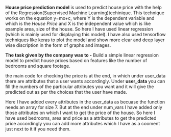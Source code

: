 **House price prediction model** is used to predict house price with the help of the Regression(Supervised Machine Learning)techinique. This technique works on the equation y=mx+c, where Y is the dependent variable and which is the *House Price* and X is the independent value which is like example area, size of the house. 
So here I have used linear regression (which is mainly used for displaying this model). I have also used tensorflow techniques like keras to plot the  model and show more clear and deep layer wise discription in the form of graphs and images.

**The task given by the company was to -** 
Build a simple linear regression model to predict house prices based on features like the number of bedrooms and square footage.

the main code for checking the price is at the end, in which under user_data there are attributes that a user wants accordingly. 
Under **user_data** you can fill the numbers of the particular attributes you want and it will give the predicted out as per the choices that the user have made.

Here I have added every attributes in the user_data as becuase the function needs an array for size 7.
But at the end under num_vars I have added only those attributes on which I want to get the price of the house. 
So here I have used bedrooms, area and price as a attributes to get the predicted price accordingly you can add more attributes which I have as a cooment just next to it if you need them. 
